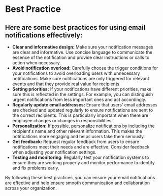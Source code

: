 # Best Practice

## Here are some best practices for using email notifications effectively:

* **Clear and informative design:** Make sure your notification messages are clear and informative. Use concise language to communicate the essence of the notification and provide clear instructions or calls to action when necessary.
* **Avoid notification overload:** Carefully choose the trigger conditions for your notifications to avoid overloading users with unnecessary notifications. Make sure notifications are only triggered for relevant events and that they provide real value for recipients.
* **Setting priorities:** If your notifications have different priorities, make sure this is reflected in the settings. For example, you can distinguish urgent notifications from less important ones and act accordingly.
* **Regularly update email addresses:** Ensure that users' email addresses are checked and updated regularly to ensure notifications are sent to the correct recipients. This is particularly important when there are employee changes or changes in responsibilities.
* **Personalization:** If possible, personalize notifications by including the recipient's name and other relevant information. This makes the notifications more engaging and helps users take them seriously.
* **Get feedback:** Request regular feedback from users to ensure notifications meet their needs and are effective. Consider feedback when adjusting your notification settings.
* **Testing and monitoring:** Regularly test your notification systems to ensure they are working properly and monitor performance to identify and fix problems early.

By following these best practices, you can ensure your email notifications are effective and help ensure smooth communication and collaboration across your organization.







